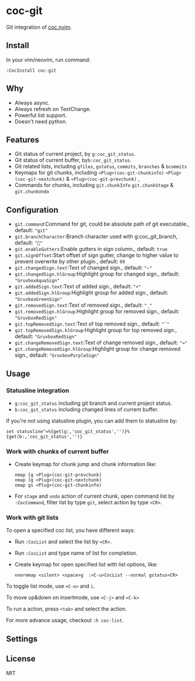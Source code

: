 # coc-git

Git integration of [coc.nvim](https://github.com/neoclide/coc.nvim).

## Install

In your vim/neovim, run command:

```
:CocInstall coc-git
```

## Why

- Always async.
- Always refresh on TextChange.
- Powerful list support.
- Doesn't need python.

## Features

- Git status of current project, by `g:coc_git_status`.
- Git status of current buffer, by`b:coc_git_status`.
- Git related lists, including `gfiles`, `gstatus`, `commits`, `branches` & `bcommits`
- Keymaps for git chunks, including `<Plug>(coc-git-chunkinfo)` `<Plug>(coc-git-nextchunk)` & `<Plug>(coc-git-prevchunk)` ,
- Commands for chunks, including `git.chunkInfo` `git.chunkStage` & `git.chunkUndo`

## Configuration

- `git.command`:Command for git, could be absolute path of git executable., default: `"git"`
- `git.branchCharacter`:Branch character used with g:coc_git_branch, default: `""`
- `git.enableGutters`:Enable gutters in sign column., default: `true`
- `git.signOffset`:Start offset of sign gutter, change to higher value to prevent overwrite by other plugin., default: `99`
- `git.changedSign.text`:Text of changed sign., default: `"~"`
- `git.changedSign.hlGroup`:Highlight group for changed sign., default: `"GruvboxAquaSign"`
- `git.addedSign.text`:Text of added sign., default: `"+"`
- `git.addedSign.hlGroup`:Highlight group for added sign., default: `"GruvboxGreenSign"`
- `git.removedSign.text`:Text of removed sign., default: `"_"`
- `git.removedSign.hlGroup`:Highlight group for removed sign., default: `"GruvboxRedSign"`
- `git.topRemovedSign.text`:Text of top removed sign., default: `"‾"`
- `git.topRemovedSign.hlGroup`:Highlight group for top removed sign., default: `"GruvboxRedSign"`
- `git.changeRemovedSign.text`:Text of change removed sign., default: `"≃"`
- `git.changeRemovedSign.hlGroup`:Highlight group for change removed sign., default: `"GruvboxPurpleSign"`

## Usage

### Statusline integration

- `g:coc_git_status` including git branch and current project status.
- `b:coc_git_status` including changed lines of current buffer.

If you're not using statusline plugin, you can add them to statusline by:

```vim
set statusline^=%{get(g:,'coc_git_status','')}%{get(b:,'coc_git_status','')}
```

### Work with chunks of current buffer

- Create keymap for chunk jump and chunk information like:

  ```vim
  nmap [g <Plug>(coc-git-prevchunk)
  nmap ]g <Plug>(coc-git-nextchunk)
  nmap gs <Plug>(coc-git-chunkinfo)
  ```

- For `stage` and `undo` action of current chunk, open command list by
  `:CocCommand`, filter list by type `git`, select action by type `<CR>`.

### Work with git lists

To open a specified coc list, you have different ways:

- Run `:CocList` and select the list by `<CR>`.
- Run `:CocList` and type name of list for completion.
- Create keymap for open specified list with list options, like:

  ```vim
  nnoremap <silent> <space>g  :<C-u>CocList --normal gstatus<CR>
  ```

To toggle list mode, use `<C-o>` and `i`.

To move up&down on insertmode, use `<C-j>` and `<C-k>`

To run a action, press `<tab>` and select the action.

For more advance usage, checkout `:h coc-list`.

## Settings

## License

MIT
